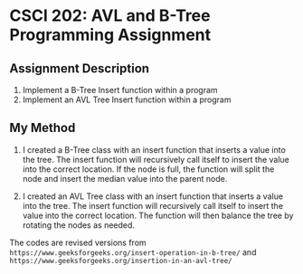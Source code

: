 # CSCI 202: AVL and B-Tree Programming Assignment

## Assignment Description
1) Implement a B-Tree Insert function within a program
2) Implement an AVL Tree Insert function within a program

## My Method 
1) I created a B-Tree class with an insert function that inserts a value into the tree.
   The insert function will recursively call itself to insert the value into the correct location.
   If the node is full, the function will split the node and insert the median value into the parent node.
   
2) I created an AVL Tree class with an insert function that inserts a value into the tree.
    The insert function will recursively call itself to insert the value into the correct location.
    The function will then balance the tree by rotating the nodes as needed.

The codes are revised versions from `https://www.geeksforgeeks.org/insert-operation-in-b-tree/` and `https://www.geeksforgeeks.org/insertion-in-an-avl-tree/`
